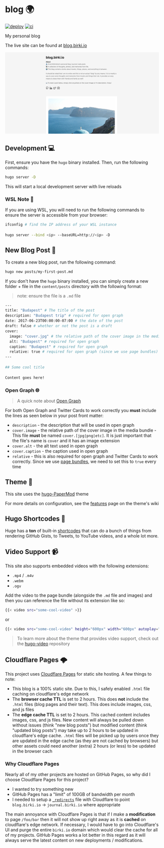 # blog 🌍

[![deploy](https://github.com/GrantBirki/blog/actions/workflows/deploy.yml/badge.svg)](https://github.com/GrantBirki/blog/actions/workflows/deploy.yml) [![ci](https://github.com/GrantBirki/blog/actions/workflows/ci.yml/badge.svg)](https://github.com/GrantBirki/blog/actions/workflows/ci.yml)

My personal blog

The live site can be found at [blog.birki.io](https://blog.birki.io)

![example](static/default.png)

## Development 💻

First, ensure you have the `hugo` binary installed. Then, run the following commands:

```bash
hugo server -D
```

This will start a local development server with live reloads

### WSL Note 📓

If you are using WSL, you will need to run the following commands to ensure the server is accessible from your browser:

```bash
ifconfig # find the IP address of your WSL instance

hugo server --bind <ip> --baseURL=http://<ip> -D
```

## New Blog Post 📝

To create a new blog post, run the following command:

```bash
hugo new posts/my-first-post.md
```

If you don't have the `hugo` binary installed, you can simply create a new folder + file in the `content/posts` directory with the following format:

> note: ensure the file is a `.md` file

```bash
---
title: "Budapest" # The title of the post
description: "Budapest trip" # required for open graph
date: 2017-06-23T00:00:00-07:00 # the date of the post
draft: false # whether or not the post is a draft
cover:
  image: "cover.jpg" # the relative path of the cover image in the media bundle - MUST be named cover.[jpg|png|etc]
  alt: "Budapest" # required for open graph
  caption: "Budapest" # required for open graph
  relative: true # required for open graph (since we use page bundles)
---

## Some cool title

Content goes here!
```

### Open Graph 🌐

> A quick note about [Open Graph](https://ogp.me/)

For both Open Graph and Twitter Cards to work correctly you **must** include the lines as seen below in your post front matter:

- `description` - the description that will be used in open graph
- `cover.image` - the relative path of the cover image in the media bundle - This file **must** be named `cover.[jpg|png|etc]`. It is just important that the file's name is `cover` and it has an image extension
- `cover.alt` - the alt text used in open graph
- `cover.caption` - the caption used in open graph
- `relative` - this is also required for open graph and Twitter Cards to work correctly. Since we use [page bundles](https://gohugo.io/content-management/page-bundles/), we need to set this to `true` every time

## Theme 🎨

This site uses the [hugo-PaperMod](https://github.com/adityatelange/hugo-PaperMod) theme

For more details on configuration, see the [features](https://github.com/adityatelange/hugo-PaperMod/wiki/Features) page on the theme's wiki

## Hugo Shortcodes 📄

Huge has a **ton** of built-in [shortcodes](https://gohugo.io/content-management/shortcodes/#use-hugos-built-in-shortcodes) that can do a bunch of things from rendering GitHub Gists, to Tweets, to YouTube videos, and a whole lot more.

## Video Support 📹

This site also supports embedded videos with the following extensions:

- `.mp4` / `.m4v`
- `.webm`
- `.ogv`

Add the video to the page bundle (alongside the `.md` file and images) and then you can reference the file without its extension like so:

```bash
{{< video src="some-cool-video" >}}
```

or

```bash
{{< video src="some-cool-video" height="600px" width="600px" autoplay="true" loop="true" muted="true" >}}
```

> To learn more about the theme that provides video support, check out the [hugo-video](https://github.com/martignoni/hugo-video) repository

## Cloudflare Pages 🌩

This project uses [Cloudflare Pages](https://pages.cloudflare.com/) for static site hosting. A few things to note:

- This blog is a 100% static site. Due to this, I safely enabled `.html` file caching on cloudflare's edge network
- The **browser cache TTL** is set to 2 hours. This does **not** include the `.html` files (blog pages and their text). This does include images, css, and js files
- The **edge cache TTL** is set to 2 hours. This cached content includes images, css, and js files. New content will always be pulled down without issues (think "new blog posts") but modified content (think "updated blog posts") may take up to 2 hours to be updated in cloudflare's edge cache. `.html` files will be picked up by users once they are updated in the edge cache (as they are not cached by browsers) but other assets could need another (extra) 2 hours (or less) to be updated in the browser cach

### Why Cloudflare Pages

Nearly all of my other projects are hosted on GitHub Pages, so why did I choose Cloudflare Pages for this project?

- I wanted to try something new
- GitHub Pages has a "limit" of 100GB of bandwidth per month
- I needed to setup a [`_redirects`](./static/_redirects) file with Cloudflare to point `blog.birki.io` -> `journal.birki.io` where appropriate

The main annoyance with Cloudflare Pages is that if I make a **modification** to page `/foo/bar` then it will not show up right away as it is **cached** on cloudflare's edge network. If necessary, I would have to go into Cloudflare's UI and purge the entire `birki.io` domain which would clear the cache for all of my projects. GitHub Pages works a lot better in this regard as it will always serve the latest content on new deployments / modifications.
